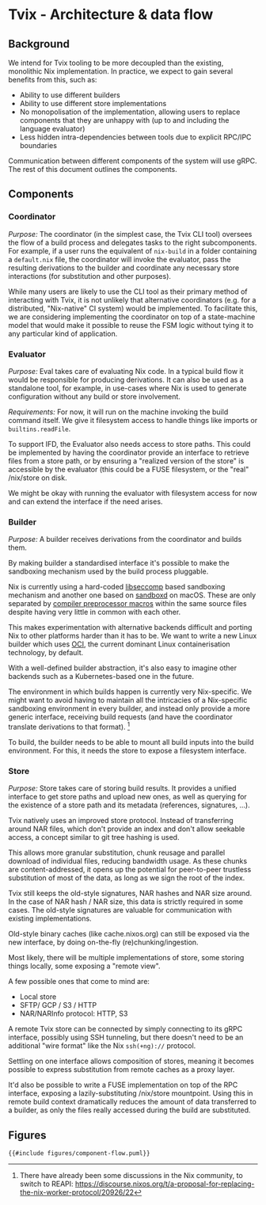 # Tvix - Architecture & data flow

## Background

We intend for Tvix tooling to be more decoupled than the existing,
monolithic Nix implementation. In practice, we expect to gain several
benefits from this, such as:

- Ability to use different builders
- Ability to use different store implementations
- No monopolisation of the implementation, allowing users to replace
  components that they are unhappy with (up to and including the
  language evaluator)
- Less hidden intra-dependencies between tools due to explicit RPC/IPC
  boundaries

Communication between different components of the system will use
gRPC. The rest of this document outlines the components.

## Components

### Coordinator

*Purpose:* The coordinator (in the simplest case, the Tvix CLI tool)
oversees the flow of a build process and delegates tasks to the right
subcomponents. For example, if a user runs the equivalent of
`nix-build` in a folder containing a `default.nix` file, the
coordinator will invoke the evaluator, pass the resulting derivations
to the builder and coordinate any necessary store interactions (for
substitution and other purposes).

While many users are likely to use the CLI tool as their primary
method of interacting with Tvix, it is not unlikely that alternative
coordinators (e.g. for a distributed, "Nix-native" CI system) would be
implemented. To facilitate this, we are considering implementing the
coordinator on top of a state-machine model that would make it
possible to reuse the FSM logic without tying it to any particular
kind of application.

### Evaluator

*Purpose:* Eval takes care of evaluating Nix code. In a typical build
flow it would be responsible for producing derivations. It can also be
used as a standalone tool, for example, in use-cases where Nix is used
to generate configuration without any build or store involvement.

*Requirements:* For now, it will run on the machine invoking the build
command itself. We give it filesystem access to handle things like
imports or `builtins.readFile`.

To support IFD, the Evaluator also needs access to store paths. This
could be implemented by having the coordinator provide an interface to retrieve
files from a store path, or by ensuring a "realized version of the store" is
accessible by the evaluator (this could be a FUSE filesystem, or the "real"
/nix/store on disk.

We might be okay with running the evaluator with filesystem access for now and
can extend the interface if the need arises.

### Builder

*Purpose:* A builder receives derivations from the coordinator and
builds them.

By making builder a standardised interface it's possible to make the
sandboxing mechanism used by the build process pluggable.

Nix is currently using a hard-coded
[libseccomp](https://github.com/seccomp/libseccomp) based sandboxing
mechanism and another one based on
[sandboxd](https://www.unix.com/man-page/mojave/8/sandboxd/) on macOS.
These are only separated by [compiler preprocessor
macros](https://gcc.gnu.org/onlinedocs/cpp/Ifdef.html) within the same
source files despite having very little in common with each other.

This makes experimentation with alternative backends difficult and
porting Nix to other platforms harder than it has to be. We want to
write a new Linux builder which uses
[OCI](https://github.com/opencontainers/runtime-spec), the current
dominant Linux containerisation technology, by default.

With a well-defined builder abstraction, it's also easy to imagine
other backends such as a Kubernetes-based one in the future.

The environment in which builds happen is currently very Nix-specific. We might
want to avoid having to maintain all the intricacies of a Nix-specific
sandboxing environment in every builder, and instead only provide a more
generic interface, receiving build requests (and have the coordinator translate
derivations to that format). [^1]

To build, the builder needs to be able to mount all build inputs into the build
environment. For this, it needs the store to expose a filesystem interface.

### Store

*Purpose:* Store takes care of storing build results. It provides a
unified interface to get store paths and upload new ones, as well as querying
for the existence of a store path and its metadata (references, signatures, …).

Tvix natively uses an improved store protocol. Instead of transferring around
NAR files, which don't provide an index and don't allow seekable access, a
concept similar to git tree hashing is used.

This allows more granular substitution, chunk reusage and parallel download of
individual files, reducing bandwidth usage.
As these chunks are content-addressed, it opens up the potential for
peer-to-peer trustless substitution of most of the data, as long as we sign the
root of the index.

Tvix still keeps the old-style signatures, NAR hashes and NAR size around. In
the case of NAR hash / NAR size, this data is strictly required in some cases.
The old-style signatures are valuable for communication with existing
implementations.

Old-style binary caches (like cache.nixos.org) can still be exposed via the new
interface, by doing on-the-fly (re)chunking/ingestion.

Most likely, there will be multiple implementations of store, some storing
things locally, some exposing a "remote view".

A few possible ones that come to mind are:

- Local store
- SFTP/ GCP / S3 / HTTP
- NAR/NARInfo protocol: HTTP, S3

A remote Tvix store can be connected by simply connecting to its gRPC
interface, possibly using SSH tunneling, but there doesn't need to be an
additional "wire format" like the Nix `ssh(+ng)://` protocol.

Settling on one interface allows composition of stores, meaning it becomes
possible to express substitution from remote caches as a proxy layer.

It'd also be possible to write a FUSE implementation on top of the RPC
interface, exposing a lazily-substituting /nix/store mountpoint. Using this in
remote build context dramatically reduces the amount of data transferred to a
builder, as only the files really accessed during the build are substituted.

## Figures

```plantuml,format=svg
{{#include figures/component-flow.puml}}
```

[^1]: There have already been some discussions in the Nix community, to switch
  to REAPI:
  https://discourse.nixos.org/t/a-proposal-for-replacing-the-nix-worker-protocol/20926/22
